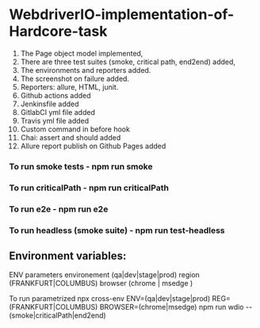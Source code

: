 # WebdriverIO-implementation-of-Hardcore-task
 
1. The Page object model implemented, 
2. There are three test suites (smoke, critical path, end2end) added,
3. The environments and reporters added.
4. The screenshot on failure added.
5. Reporters: allure, HTML, junit.
6. Github actions added
7. Jenkinsfile added
8. GitlabCI yml file added
9. Travis yml file added
10. Custom command in before hook
11. Chai: assert and should added
12. Allure report publish on Github Pages added

### To run smoke tests - npm run smoke
### To run criticalPath - npm run criticalPath
### To run e2e - npm run e2e
### To run headless (smoke suite) - npm run test-headless

## Environment variables: 

ENV parameters environement (qa|dev|stage|prod) region (FRANKFURT|COLUMBUS) browser (chrome | msedge )

To run parametrized npx cross-env ENV=(qa|dev|stage|prod) REG=(FRANKFURT|COLUMBUS) BROWSER=(chrome|msedge) npm run wdio --(smoke|criticalPath|end2end)